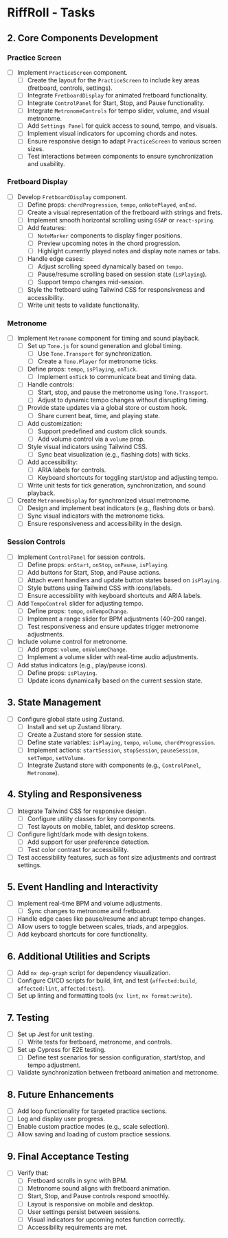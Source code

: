 # RiffRoll - Tasks

## 2. Core Components Development

### Practice Screen

- [ ] Implement `PracticeScreen` component.
  - [ ] Create the layout for the `PracticeScreen` to include key areas (fretboard, controls, settings).
  - [ ] Integrate `FretboardDisplay` for animated fretboard functionality.
  - [ ] Integrate `ControlPanel` for Start, Stop, and Pause functionality.
  - [ ] Integrate `MetronomeControls` for tempo slider, volume, and visual metronome.
  - [ ] Add `Settings Panel` for quick access to sound, tempo, and visuals.
  - [ ] Implement visual indicators for upcoming chords and notes.
  - [ ] Ensure responsive design to adapt `PracticeScreen` to various screen sizes.
  - [ ] Test interactions between components to ensure synchronization and usability.

### Fretboard Display

- [ ] Develop `FretboardDisplay` component.
  - [ ] Define props: `chordProgression`, `tempo`, `onNotePlayed`, `onEnd`.
  - [ ] Create a visual representation of the fretboard with strings and frets.
  - [ ] Implement smooth horizontal scrolling using `GSAP` or `react-spring`.
  - [ ] Add features:
    - [ ] `NoteMarker` components to display finger positions.
    - [ ] Preview upcoming notes in the chord progression.
    - [ ] Highlight currently played notes and display note names or tabs.
  - [ ] Handle edge cases:
    - [ ] Adjust scrolling speed dynamically based on `tempo`.
    - [ ] Pause/resume scrolling based on session state (`isPlaying`).
    - [ ] Support tempo changes mid-session.
  - [ ] Style the fretboard using Tailwind CSS for responsiveness and accessibility.
  - [ ] Write unit tests to validate functionality.

### Metronome

- [ ] Implement `Metronome` component for timing and sound playback.
  - [ ] Set up `Tone.js` for sound generation and global timing.
    - [ ] Use `Tone.Transport` for synchronization.
    - [ ] Create a `Tone.Player` for metronome ticks.
  - [ ] Define props: `tempo`, `isPlaying`, `onTick`.
    - [ ] Implement `onTick` to communicate beat and timing data.
  - [ ] Handle controls:
    - [ ] Start, stop, and pause the metronome using `Tone.Transport`.
    - [ ] Adjust to dynamic tempo changes without disrupting timing.
  - [ ] Provide state updates via a global store or custom hook.
    - [ ] Share current beat, time, and playing state.
  - [ ] Add customization:
    - [ ] Support predefined and custom click sounds.
    - [ ] Add volume control via a `volume` prop.
  - [ ] Style visual indicators using Tailwind CSS.
    - [ ] Sync beat visualization (e.g., flashing dots) with ticks.
  - [ ] Add accessibility:
    - [ ] ARIA labels for controls.
    - [ ] Keyboard shortcuts for toggling start/stop and adjusting tempo.
  - [ ] Write unit tests for tick generation, synchronization, and sound playback.

- [ ] Create `MetronomeDisplay` for synchronized visual metronome.
  - [ ] Design and implement beat indicators (e.g., flashing dots or bars).
  - [ ] Sync visual indicators with the metronome ticks.
  - [ ] Ensure responsiveness and accessibility in the design.

### Session Controls

- [ ] Implement `ControlPanel` for session controls.
  - [ ] Define props: `onStart`, `onStop`, `onPause`, `isPlaying`.
  - [ ] Add buttons for Start, Stop, and Pause actions.
  - [ ] Attach event handlers and update button states based on `isPlaying`.
  - [ ] Style buttons using Tailwind CSS with icons/labels.
  - [ ] Ensure accessibility with keyboard shortcuts and ARIA labels.
- [ ] Add `TempoControl` slider for adjusting tempo.
  - [ ] Define props: `tempo`, `onTempoChange`.
  - [ ] Implement a range slider for BPM adjustments (40–200 range).
  - [ ] Test responsiveness and ensure updates trigger metronome adjustments.
- [ ] Include volume control for metronome.
  - [ ] Add props: `volume`, `onVolumeChange`.
  - [ ] Implement a volume slider with real-time audio adjustments.
- [ ] Add status indicators (e.g., play/pause icons).
  - [ ] Define props: `isPlaying`.
  - [ ] Update icons dynamically based on the current session state.

## 3. State Management

- [ ] Configure global state using Zustand.
  - [ ] Install and set up Zustand library.
  - [ ] Create a Zustand store for session state.
  - [ ] Define state variables: `isPlaying`, `tempo`, `volume`, `chordProgression`.
  - [ ] Implement actions: `startSession`, `stopSession`, `pauseSession`, `setTempo`, `setVolume`.
  - [ ] Integrate Zustand store with components (e.g., `ControlPanel`, `Metronome`).

## 4. Styling and Responsiveness

- [ ] Integrate Tailwind CSS for responsive design.
  - [ ] Configure utility classes for key components.
  - [ ] Test layouts on mobile, tablet, and desktop screens.
- [ ] Configure light/dark mode with design tokens.
  - [ ] Add support for user preference detection.
  - [ ] Test color contrast for accessibility.
- [ ] Test accessibility features, such as font size adjustments and contrast settings.

## 5. Event Handling and Interactivity

- [ ] Implement real-time BPM and volume adjustments.
  - [ ] Sync changes to metronome and fretboard.
- [ ] Handle edge cases like pause/resume and abrupt tempo changes.
- [ ] Allow users to toggle between scales, triads, and arpeggios.
- [ ] Add keyboard shortcuts for core functionality.

## 6. Additional Utilities and Scripts

- [ ] Add `nx dep-graph` script for dependency visualization.
- [ ] Configure CI/CD scripts for build, lint, and test (`affected:build`, `affected:lint`, `affected:test`).
- [ ] Set up linting and formatting tools (`nx lint`, `nx format:write`).

## 7. Testing

- [ ] Set up Jest for unit testing.
  - [ ] Write tests for fretboard, metronome, and controls.
- [ ] Set up Cypress for E2E testing.
  - [ ] Define test scenarios for session configuration, start/stop, and tempo adjustment.
- [ ] Validate synchronization between fretboard animation and metronome.

## 8. Future Enhancements

- [ ] Add loop functionality for targeted practice sections.
- [ ] Log and display user progress.
- [ ] Enable custom practice modes (e.g., scale selection).
- [ ] Allow saving and loading of custom practice sessions.

## 9. Final Acceptance Testing

- [ ] Verify that:
  - [ ] Fretboard scrolls in sync with BPM.
  - [ ] Metronome sound aligns with fretboard animation.
  - [ ] Start, Stop, and Pause controls respond smoothly.
  - [ ] Layout is responsive on mobile and desktop.
  - [ ] User settings persist between sessions.
  - [ ] Visual indicators for upcoming notes function correctly.
  - [ ] Accessibility requirements are met.
